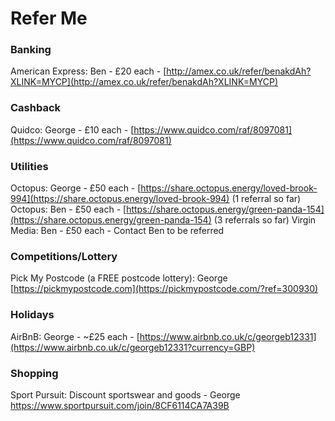 # Refer Me  

### Banking

American Express: Ben - £20 each - [http://amex.co.uk/refer/benakdAh?XLINK=MYCP](http://amex.co.uk/refer/benakdAh?XLINK=MYCP)

### Cashback 

Quidco: George - £10 each - [https://www.quidco.com/raf/8097081](https://www.quidco.com/raf/8097081)

### Utilities
Octopus: George - £50 each - [https://share.octopus.energy/loved-brook-994](https://share.octopus.energy/loved-brook-994) (1 referral so far)
Octopus: Ben - £50 each - [https://share.octopus.energy/green-panda-154](https://share.octopus.energy/green-panda-154) (3 referrals so far)
Virgin Media: Ben - £50 each - Contact Ben to be referred

### Competitions/Lottery

Pick My Postcode (a FREE postcode lottery): George [https://pickmypostcode.com](https://pickmypostcode.com/?ref=300930)

### Holidays 

AirBnB: George - ~£25 each - [https://www.airbnb.co.uk/c/georgeb12331](https://www.airbnb.co.uk/c/georgeb12331?currency=GBP)

### Shopping 

Sport Pursuit: Discount sportswear and goods - George https://www.sportpursuit.com/join/8CF6114CA7A39B
